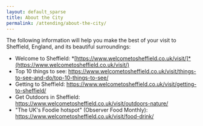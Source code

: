 ```yaml
---
layout: default_sparse
title: About the City
permalink: /attending/about-the-city/
---
```





The following information will help you make the best of your visit to Sheffield, England, and its beautiful surroundings:

- Welcome to Sheffield:  *[https://www.welcometosheffield.co.uk/visit/]*(https://www.welcometosheffield.co.uk/visit/)
- Top 10 things to see:  <https://www.welcometosheffield.co.uk/visit/things-to-see-and-do/top-10-things-to-see/>
- Getting to Sheffield:  <https://www.welcometosheffield.co.uk/visit/getting-to-sheffield/>
- Get Outdoors in Sheffield:  <https://www.welcometosheffield.co.uk/visit/outdoors-nature/>
- "The UK's Foodie hotspot" (Observer Food Monthly):  <https://www.welcometosheffield.co.uk/visit/food-drink/>
